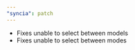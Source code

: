 ```yaml
---
"syncia": patch
---
```


- Fixes unable to select between models
- Fixes unable to select between modes
